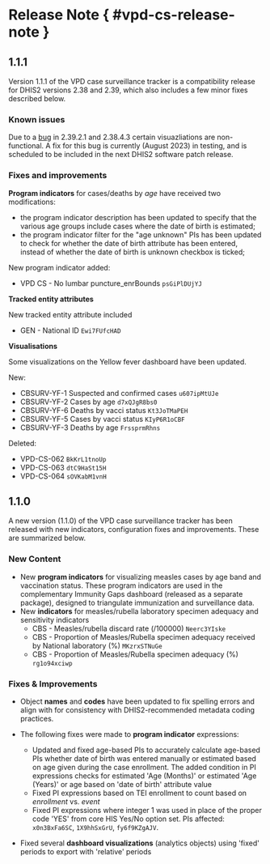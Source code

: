 # Release Note { #vpd-cs-release-note }

## 1.1.1

Version 1.1.1 of the VPD case surveillance tracker is a compatibility release for DHIS2 versions 2.38 and 2.39, which also includes a few minor fixes described below.

### Known issues

Due to a [bug](https://dhis2.atlassian.net/browse/DHIS2-14159) in 2.39.2.1 and 2.38.4.3 certain visuazliations are non-functional. A fix for this bug is currently (August 2023) in testing, and is scheduled to be included in the next DHIS2 software patch release. 


### Fixes and improvements

**Program indicators** for cases/deaths by _age_ have received two modifications:

* the program indicator description has been updated to specify that the various age groups include cases where the date of birth is estimated;
* the program indicator filter for the "age unknown" PIs has been updated to check for whether the date of birth attribute has been entered, instead of whether the date of birth is unknown checkbox is ticked;

New program indicator added:

* VPD CS - No lumbar puncture_enrBounds `psGiPlDUjYJ`

**Tracked entity attributes**

New tracked entity attribute included

* GEN - National ID `Ewi7FUfcHAD`

**Visualisations**

Some visualizations on the Yellow fever dashboard have been updated.

New: 
* CBSURV-YF-1 Suspected and confirmed cases `u607ipMtUJe`
* CBSURV-YF-2 Cases by age `d7xQJgR8bs0`
* CBSURV-YF-6 Deaths by vacci status `Kt3JoTMaPEH`
* CBSURV-YF-5 Cases by vacci status `KIyP6R1oCBF`
* CBSURV-YF-3 Deaths by age `FrssprmRhns`

Deleted: 
* VPD-CS-062 `BkKrL1tnoUp`
* VPD-CS-063 `dtC9HaSt15H`
* VPD-CS-064 `sOVKabM1vnH`


## 1.1.0

A new version (1.1.0) of the VPD case surveillance tracker has been released with new indicators, configuration fixes and improvements. These are summarized below.

### New Content

* New **program indicators** for visualizing measles cases by age band and vaccination status. These program indicators are used in the complementary Immunity Gaps dashboard (released as a separate package), designed to triangulate immunization and surveillance data.
* New **indicators** for measles/rubella laboratory specimen adequacy and sensitivity indicators
  * CBS - Measles/rubella discard rate (/100000) `Neerc3YIske`
  * CBS - Proportion of Measles/Rubella specimen adequacy received by National laboratory (%) `MKzrxSTNuGe`
  * CBS - Proportion of Measles/Rubella specimen adequacy (%) `rg1o94xciwp`

### Fixes & Improvements

* Object **names** and **codes** have been updated to fix spelling errors and align with for consistency with DHIS2-recommended metadata coding practices.

* The following fixes were made to **program indicator** expressions:
  * Updated and fixed age-based PIs to accurately calculate age-based PIs whether date of birth was entered manually or estimated based on age given during the case enrollment. The added condition in PI expressions checks for estimated 'Age (Months)' or estimated 'Age (Years)' or age based on 'date of birth' attribute value
  * Fixed PI expressions based on TEI enrollment to count based on *enrollment* vs. *event*
  * Fixed PI expressions where integer 1 was used in place of the proper code 'YES' from core HIS Yes/No option set. PIs affected: `x0n3BxFa6SC`, `1X9hhSxGrU`, `fy6f9KZgAJV`.
* Fixed several **dashboard visualizations** (analytics objects) using 'fixed' periods to export with 'relative' periods

